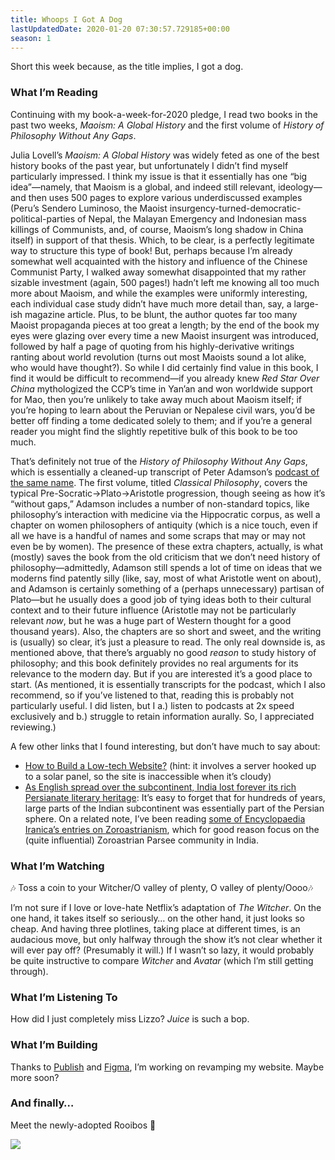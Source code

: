 ```yaml
---
title: Whoops I Got A Dog
lastUpdatedDate: 2020-01-20 07:30:57.729185+00:00
season: 1
---
```


Short this week because, as the title implies, I got a dog.

### What I’m Reading

Continuing with my book-a-week-for-2020 pledge, I read two books in the past two weeks, *Maoism: A Global History* and the first volume of *History of Philosophy Without Any Gaps*.

Julia Lovell’s *Maoism: A Global History* was widely feted as one of the best history books of the past year, but unfortunately I didn’t find myself particularly impressed. I think my issue is that it essentially has one “big idea”—namely, that Maoism is a global, and indeed still relevant, ideology—and then uses 500 pages to explore various underdiscussed examples (Peru’s Sendero Luminoso, the Maoist insurgency-turned-democratic-political-parties of Nepal, the Malayan Emergency and Indonesian mass killings of Communists, and, of course, Maoism’s long shadow in China itself) in support of that thesis. Which, to be clear, is a perfectly legitimate way to structure this type of book! But, perhaps because I’m already somewhat well acquainted with the history and influence of the Chinese Communist Party, I walked away somewhat disappointed that my rather sizable investment (again, 500 pages!) hadn’t left me knowing all too much more about Maoism, and while the examples were uniformly interesting, each individual case study didn’t have much more detail than, say, a large-ish magazine article. Plus, to be blunt, the author quotes far too many Maoist propaganda pieces at too great a length; by the end of the book my eyes were glazing over every time a new Maoist insurgent was introduced, followed by half a page of quoting from his highly-derivative writings ranting about world revolution (turns out most Maoists sound a lot alike, who would have thought?). So while I did certainly find value in this book, I find it would be difficult to recommend—if you already knew *Red Star Over China* mythologized the CCP’s time in Yan’an and won worldwide support for Mao, then you’re unlikely to take away much about Maoism itself; if you’re hoping to learn about the Peruvian or Nepalese civil wars, you’d be better off finding a tome dedicated solely to them; and if you’re a general reader you might find the slightly repetitive bulk of this book to be too much.

That’s definitely not true of the *History of Philosophy Without Any Gaps*, which is essentially a cleaned-up transcript of Peter Adamson’s [podcast of the same name](https://historyofphilosophy.net). The first volume, titled *Classical Philosophy*, covers the typical Pre-Socratic-\>Plato-\>Aristotle progression, though seeing as how it’s “without gaps,” Adamson includes a number of non-standard topics, like philosophy’s interaction with medicine via the Hippocratic corpus, as well a chapter on women philosophers of antiquity (which is a nice touch, even if all we have is a handful of names and some scraps that may or may not even be by women). The presence of these extra chapters, actually, is what (mostly) saves the book from the old criticism that we don’t need history of philosophy—admittedly, Adamson still spends a lot of time on ideas that we moderns find patently silly (like, say, most of what Aristotle went on about), and Adamson is certainly something of a (perhaps unnecessary) partisan of Plato—but he usually does a good job of tying ideas both to their cultural context and to their future influence (Aristotle may not be particularly relevant *now*, but he was a huge part of Western thought for a good thousand years). Also, the chapters are so short and sweet, and the writing is (usually) so clear, it’s just a pleasure to read. The only real downside is, as mentioned above, that there’s arguably no good *reason* to study history of philosophy; and this book definitely provides no real arguments for its relevance to the modern day. But if you are interested it’s a good place to start. (As mentioned, it is essentially transcripts for the podcast, which I also recommend, so if you’ve listened to that, reading this is probably not particularly useful. I did listen, but I a.) listen to podcasts at 2x speed exclusively and b.) struggle to retain information aurally. So, I appreciated reviewing.)

A few other links that I found interesting, but don’t have much to say about:

* [How to Build a Low-tech Website?](https://www.lowtechmagazine.com/2018/09/how-to-build-a-lowtech-website.html?mc_cid=30b96dc09b&mc_eid=c089b16045) (hint: it involves a server hooked up to a solar panel, so the site is inaccessible when it’s cloudy)
* [As English spread over the subcontinent, India lost forever its rich Persianate literary heritage](https://www.spectator.co.uk/2019/12/as-english-spread-over-the-subcontinent-india-lost-forever-its-rich-persianate-literary-heritage/): It’s easy to forget that for hundreds of years, large parts of the Indian subcontinent was essentially part of the Persian sphere. On a related note, I’ve been reading [some of Encyclopaedia Iranica’s entries on Zoroastrianism](http://www.iranicaonline.org/articles/zoroastrianism-02-arab-conquest-to-modern), which for good reason focus on the (quite influential) Zoroastrian Parsee community in India.

### What I’m Watching

🎶 Toss a coin to your Witcher/O valley of plenty, O valley of plenty/Oooo🎶

I’m not sure if I love or love-hate Netflix’s adaptation of *The Witcher*. On the one hand, it takes itself so seriously… on the other hand, it just looks so cheap. And having three plotlines, taking place at different times, is an audacious move, but only halfway through the show it’s not clear whether it will ever pay off? (Presumably it will.) If I wasn’t so lazy, it would probably be quite instructive to compare *Witcher* and *Avatar* (which I’m still getting through).

### What I’m Listening To

How did I just completely miss Lizzo? *Juice* is such a bop.

### What I’m Building

Thanks to [Publish](https://github.com/JohnSundell/Publish/blob/master/README.md) and [Figma](https://www.figma.com/), I’m working on revamping my website. Maybe more soon?

### And finally…

Meet the newly-adopted Rooibos 🙂

![](https://buttondown-attachments.s3.us-west-2.amazonaws.com/images/60b0505a-216d-43cf-9cdf-34c792c7c33d.jpg)